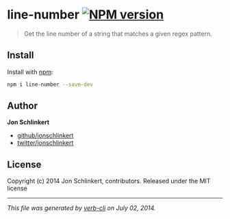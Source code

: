 # line-number [![NPM version](https://badge.fury.io/js/line-number.png)](http://badge.fury.io/js/line-number)

> Get the line number of a string that matches a given regex pattern.

## Install
Install with [npm](npmjs.org):

```bash
npm i line-number --save-dev
```

## Author

**Jon Schlinkert**

+ [github/jonschlinkert](https://github.com/jonschlinkert)
+ [twitter/jonschlinkert](http://twitter.com/jonschlinkert)

## License
Copyright (c) 2014 Jon Schlinkert, contributors.
Released under the MIT license

***

_This file was generated by [verb-cli](https://github.com/assemble/verb-cli) on July 02, 2014._